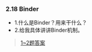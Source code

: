 ### 2.18 Binder

- 1.什么是Binder？用来干什么？
- 2.给我具体讲讲Binder机制。

> [1~2题答案](https://blog.csdn.net/ClAndEllen/article/details/79343389)